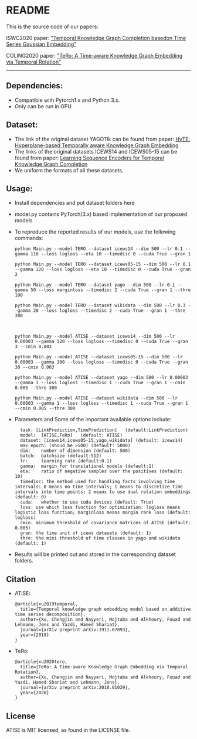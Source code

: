 README
===========================
This is the source code of our papers: 

ISWC2020 paper: ["Temporal Knowledge Graph Completion basedon Time Series Gaussian Embedding"](https://arxiv.org/pdf/1911.07893.pdf)

COLING2020 paper: ["TeRo: A Time-aware Knowledge Graph Embedding via Temporal Rotation"](https://arxiv.org/pdf/2010.01029.pdf)
****
## Dependencies:
* Compatible with Pytorch1.x and Python 3.x.
* Only can be run in GPU 

## Dataset:
* The link of the original dataset YAGO11k can be found from paper: [HyTE: Hyperplane-based Temporally aware Knowledge Graph Embedding](https://github.com/malllabiisc/HyTE)
* The links of the original datasets ICEWS14 and ICEWS05-15 can be found from paper: [Learning Sequence Encoders for Temporal Knowledge Graph Completion](https://github.com/nle-ml/mmkb)
* We uniform the formats of all these datasets.

## Usage:
* Install dependencies and put dataset folders here  
* model.py contains PyTorch(3.x) based implementation of our proposed models
* To reproduce the reported results of our models, use the following commands:

      python Main.py --model TERO --dataset icews14 --dim 500 --lr 0.1 --gamma 110 --loss logloss --eta 10 --timedisc 0 --cuda True --gran 1

      python Main.py --model TERO --dataset icews05-15 --dim 500 --lr 0.1 --gamma 120 --loss logloss --eta 10 --timedisc 0 --cuda True --gran 2

      python Main.py --model TERO --dataset yago --dim 500 --lr 0.1 --gamma 50 --loss marginloss --timedisc 2 --cuda True --gran 1 --thre 100

      python Main.py --model TERO --dataset wikidata --dim 500 --lr 0.3 --gamma 20 --loss logloss --timedisc 2 --cuda True --gran 1 --thre 300



      python Main.py --model ATISE --dataset icews14 --dim 500 --lr 0.00003 --gamma 120 --loss logloss --timedisc 0 --cuda True --gran 3 --cmin 0.003

      python Main.py --model ATISE --dataset icews05-15 --dim 500 --lr 0.00003 --gamma 100 --loss logloss --timedisc 0 --cuda True --gran 30 --cmin 0.003

      python Main.py --model ATISE --dataset yago --dim 500 --lr 0.00003 --gamma 1 --loss logloss --timedisc 1 --cuda True --gran 1 --cmin 0.005 --thre 300

      python Main.py --model ATISE --dataset wikidata --dim 500 --lr 0.00003 --gamma 1 --loss logloss --timedisc 1 --cuda True --gran 1 --cmin 0.005 --thre 300

* Parameters and Some of the important available options include:  

	    task: [LinkPrediction,TimePrediction]	(default:LinkPrediction)	
	    model:  [ATISE,TeRo]   (default: ATISE)
	    dataset: [icews14,icews05-15,yago,wikidata] (default: icews14)
	    max_epoch: (shoud be >500) (default: 5000)
	    dim: 	number of dimension (default: 500)
	    batch: 	batchsize (default:512)
	    lr: 	learning rate (default:0.1)
	    gamma: 	margin for translational models (default:1)
	    eta:	ratio of negative samples over the positives (default: 10)
	    timedisc: the method used for handling facts involving time intervals: 0 means no time intervals; 1 means to discretize time intervals into time points; 2 means to use dual relation embeddings (default: 0)
	    cuda:   whether to use cuda devices (default: True)
	    loss: use which loss function for optimization: logloss means logistic loss function; marginloss means margin rank loss (default: logloss)
	    cmin: minimum threshold of covariance matrices of ATISE (default: 0.005)
	    gran: the time unit of icews datasets (default: 1)
	    thre: the mini threshold of time classes in yago and wikidata (default: 1)

* Results will be printed out and stored in the corresponding dataset folders.

## Citation
* ATiSE:

      @article{xu2019temporal,
        title={Temporal knowledge graph embedding model based on additive time series decomposition},
        author={Xu, Chengjin and Nayyeri, Mojtaba and Alkhoury, Fouad and Lehmann, Jens and Yazdi, Hamed Shariat},
        journal={arXiv preprint arXiv:1911.07893},
        year={2019}
      }
      
* TeRo:

      @article{xu2020tero,
        title={TeRo: A Time-aware Knowledge Graph Embedding via Temporal Rotation},
        author={Xu, Chengjin and Nayyeri, Mojtaba and Alkhoury, Fouad and Yazdi, Hamed Shariat and Lehmann, Jens},
        journal={arXiv preprint arXiv:2010.01029},
        year={2020}
      }

## License
ATISE is MIT licensed, as found in the LICENSE file.
